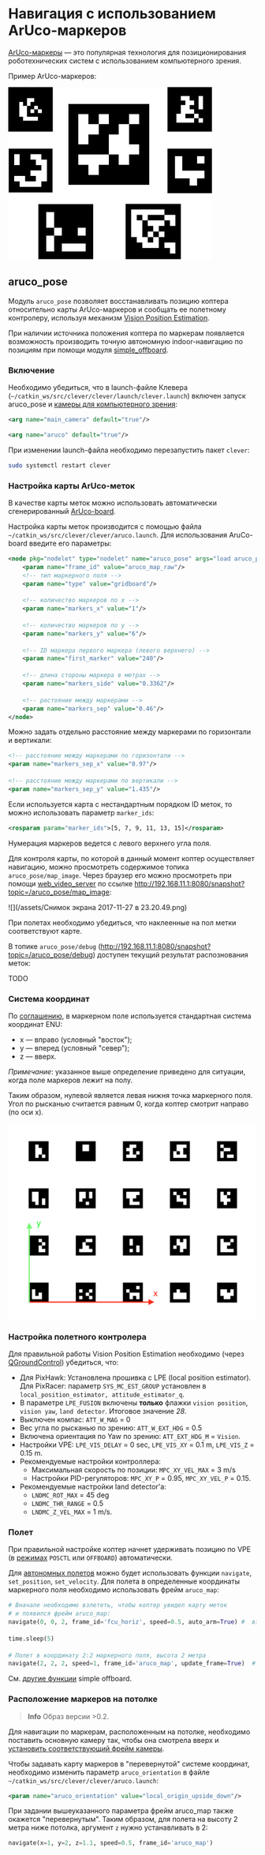Навигация с использованием ArUco-маркеров
===

[ArUco-маркеры](https://docs.opencv.org/3.2.0/d5/dae/tutorial_aruco_detection.html) — это популярная технология для позиционирования 
роботехнических систем с использованием компьютерного зрения.

Пример ArUco-маркеров:

![](/assets/markers.jpg)

aruco_pose
---

Модуль `aruco_pose` позволяет восстанавливать позицию коптера относительно карты ArUco-маркеров и сообщать ее полетному контролеру, используя механизм [Vision Position Estimation](https://dev.px4.io/en/ros/external_position_estimation.html).

При наличии источника положения коптера по маркерам появляется возможность производить точную автономную indoor-навигацию по позициям при помощи модуля [simple_offboard](/docs/simple_offboard.md).

### Включение

Необходимо убедиться, что в launch-файле Клевера (`~/catkin_ws/src/clever/clever/launch/clever.launch`) включен запуск aruco_pose и [камеры для компьютерного зрения](/docs/camera.md):

```xml
<arg name="main_camera" default="true"/>
```

```xml
<arg name="aruco" default="true"/>
```

При изменении launch-файла необходимо перезапустить пакет `clever`:

```bash
sudo systemctl restart clever
```

### Настройка карты ArUco-меток

В качестве карты меток можно использовать автоматически сгенерированный [ArUco-board](https://docs.opencv.org/trunk/db/da9/tutorial_aruco_board_detection.html).

Настройка карты меток производится с помощью файла `~/catkin_ws/src/clever/clever/aruco.launch`. Для использования AruCo-board введите его параметры:

```xml
<node pkg="nodelet" type="nodelet" name="aruco_pose" args="load aruco_pose/aruco_pose nodelet_manager">
    <param name="frame_id" value="aruco_map_raw"/>
    <!-- тип маркерного поля -->
    <param name="type" value="gridboard"/>
    
    <!-- количество маркеров по x -->
    <param name="markers_x" value="1"/>
    
    <!-- количество маркеров по y -->
    <param name="markers_y" value="6"/>
    
    <!-- ID маркера первого маркера (левого верхнего) -->
    <param name="first_marker" value="240"/>

    <!-- длина стороны маркера в метрах -->
    <param name="markers_side" value="0.3362"/>
    
    <!-- растояние между маркерами -->
    <param name="markers_sep" value="0.46"/>
</node>
```

Можно задать отдельно расстояние между маркерами по горизонтали и вертикали:
```xml
<!-- расстояние между маркерами по горизонтали -->
<param name="markers_sep_x" value="0.97"/>

<!-- расстояние между маркерами по вертикали -->
<param name="markers_sep_y" value="1.435"/>
```

Если используется карта с нестандартным порядком ID меток, то можно использовать параметр `marker_ids`:

```xml
<rosparam param="marker_ids">[5, 7, 9, 11, 13, 15]</rosparam>
```

Нумерация маркеров ведется с левого верхнего угла поля.

Для контроля карты, по которой в данный момент коптер осуществляет навигацию, можно просмотреть содержимое топика `aruco_pose/map_image`. Через браузер его можно просмотреть при помощи [web_video_server](/docs/web_video_server.md) по ссылке http://192.168.11.1:8080/snapshot?topic=/aruco_pose/map_image:

![](/assets/Снимок экрана 2017-11-27 в 23.20.49.png)

При полетах необходимо убедиться, что наклеенные на пол метки соответствуют карте.

В топике `aruco_pose/debug` (http://192.168.11.1:8080/snapshot?topic=/aruco_pose/debug) доступен текущий результат распознования меток:

TODO

### Система координат

По [соглашению](http://www.ros.org/reps/rep-0103.html), в маркерном поле используется стандартная система координат ENU:

* x — вправо (условный "восток");
* y — вперед (условный "север");
* z — вверх.

_Примечание_: указанное выше определение приведено для ситуации, когда поле маркеров лежит на полу.

Таким образом, нулевой является левая нижня точка маркерного поля. Угол по рысканью считается равным 0, когда коптер смотрит направо (по оси x).

![](/assets/aruco-frame.png)

### Настройка полетного контролера

Для правильной работы Vision Position Estimation необходимо (через [QGroundControl](/docs/gcs_bridge.md)) убедиться, что:

* Для PixHawk: Установлена прошивка с LPE (local position estimator). Для PixRacer: параметр `SYS_MC_EST_GROUP` установлен в `local_position_estimator, attitude_estimator_q`.
* В параметре `LPE_FUSION` включены **только** флажки `vision position`, `vision yaw`, `land detector`. Итоговое значение _28_.
* Выключен компас: `ATT_W_MAG` = 0
* Вес угла по рысканью по зрению: `ATT_W_EXT_HDG` = 0.5
* Включена ориентация по Yaw по зрению: `ATT_EXT_HDG_M` = `Vision`.
* Настройки VPE: `LPE_VIS_DELAY` = 0 sec, `LPE_VIS_XY` = 0.1 m, `LPE_VIS_Z` = 0.15 m.
* Рекомендуемые настройки контроллера: 
  * Максимальная скорость по позиции: ``MPC_XY_VEL_MAX`` = 3 m/s
  * Настройки PID-регуляторов: `MPC_XY_P` = 0.95, `MPC_XY_VEL_P` = 0.15.
* Рекомендуемые настройки land detector'а:
  * `LNDMC_ROT_MAX` = 45 deg
  * `LNDMC_THR_RANGE` = 0.5
  * `LNDMC_Z_VEL_MAX` = 1 m/s.
  

### Полет

При правильной настройке коптер начнет удерживать позицию по VPE (в [режимах](/docs/modes.md) `POSCTL` или `OFFBOARD`) автоматически.

Для [автономных полетов](/docs/simple_offboard.md) можно будет использовать функции `navigate`, `set_position`, `set_velocity`. Для полета в определенные координаты маркерного поля необходимо использовать фрейм `aruco_map`:

```python
# Вначале необходимо взлететь, чтобы коптер увидел карту меток
# и появился фрейм aruco_map:
navigate(0, 0, 2, frame_id='fcu_horiz', speed=0.5, auto_arm=True) #  взлет на 2 метра

time.sleep(5)

# Полет в координату 2:2 маркерного поля, высота 2 метра
navigate(2, 2, 2, speed=1, frame_id='aruco_map', update_frame=True)  #  полет в координату 2:2, высота 3 метра
```
См. [другие функции](/docs/simple_offboard.md) simple offboard.

### Расположение маркеров на потолке

> **Info** Образ версии >0.2.

Для навигации по маркерам, расположенным на потолке, необходимо поставить основную камеру так, чтобы она смотрела вверх и [установить соответствующий фрейм камеры](/docs/camera_frame.md).

Чтобы задавать карту маркеров в "перевернутой" системе координат, необходимо изменить параметр `aruco_orientation` в файле `~/catkin_ws/src/clever/clever/aruco.launch`:

```xml
<param name="aruco_orientation" value="local_origin_upside_down"/>
```

При задании вышеуказанного параметра фрейм aruco_map также окажется "перевернутым". Таким образом, для полета на высоту 2 метра ниже потолка, аргумент `z` нужно устанавливать в 2:

```python
navigate(x=1, y=2, z=1.1, speed=0.5, frame_id='aruco_map')
```
